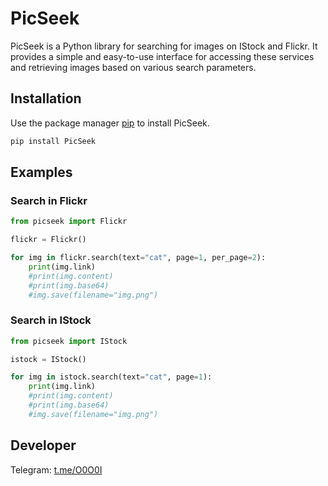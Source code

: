 # PicSeek

PicSeek is a Python library for searching for images on IStock and Flickr. It provides a simple and easy-to-use interface for accessing these services and retrieving images based on various search parameters.

## Installation

Use the package manager [pip](https://pip.pypa.io/en/stable/) to install PicSeek.

```bash
pip install PicSeek
```

## Examples
### Search in Flickr
``` python
from picseek import Flickr

flickr = Flickr()

for img in flickr.search(text="cat", page=1, per_page=2):
	print(img.link)
	#print(img.content)
	#print(img.base64)
	#img.save(filename="img.png")
```

### Search in IStock
``` python
from picseek import IStock

istock = IStock()

for img in istock.search(text="cat", page=1):
	print(img.link)
	#print(img.content)
	#print(img.base64)
	#img.save(filename="img.png")
```

## Developer
Telegram: [t.me/O0O0I](https://t.me/O0O0I)
